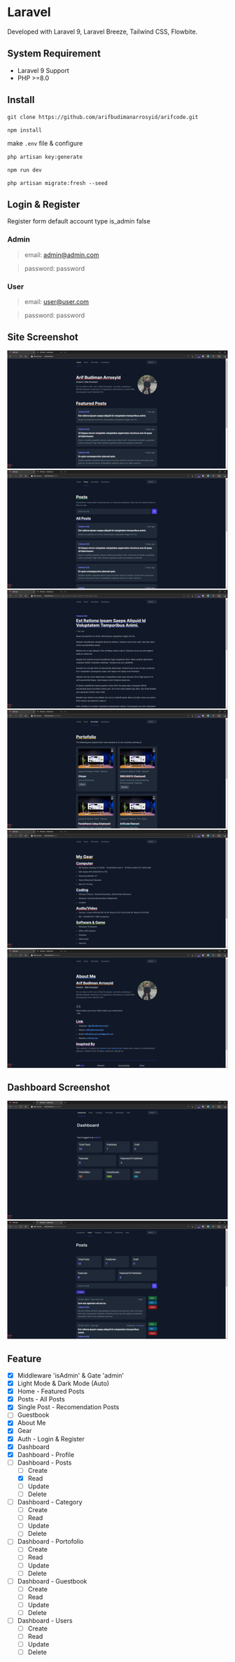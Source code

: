 # Laravel
Developed with Laravel 9, Laravel Breeze, Tailwind CSS, Flowbite.

## System Requirement
- Laravel 9 Support
- PHP >=8.0

## Install
```
git clone https://github.com/arifbudimanarrosyid/arifcode.git
```
```
npm install
```
make `.env` file & configure
```
php artisan key:generate
```
```
npm run dev
```
```
php artisan migrate:fresh --seed
```

## Login & Register
Register form default account type is_admin false
### Admin
>email: admin@admin.com

>password: password

### User
>email: user@user.com

>password: password


## Site Screenshot
![home](screenshot/home.png)
![posts](screenshot/posts.png)
![singelpost](screenshot/singelpost.png)
![portofolio](screenshot/portofolio.png)
![gear](screenshot/gear.png)
![aboutme](screenshot/aboutme.png)

## Dashboard Screenshot
![dashboard](screenshot/dashboard.png)
![dashboardposts](screenshot/dashboardposts.png)

## Feature
- [x] Middleware 'isAdmin' & Gate 'admin'
- [x] Light Mode & Dark Mode (Auto)
- [x] Home - Featured Posts
- [x] Posts - All Posts
- [x] Single Post - Recomendation Posts
- [ ] Guestbook
- [x] About Me
- [x] Gear
- [x] Auth - Login & Register
- [x] Dashboard
- [x] Dashboard - Profile
- [ ] Dashboard - Posts
  - [ ] Create
  - [x] Read
  - [ ] Update
  - [ ] Delete
- [ ] Dashboard - Category
  - [ ] Create
  - [ ] Read
  - [ ] Update
  - [ ] Delete
- [ ] Dashboard - Portofolio
  - [ ] Create
  - [ ] Read
  - [ ] Update
  - [ ] Delete
- [ ] Dashboard - Guestbook
  - [ ] Create
  - [ ] Read
  - [ ] Update
  - [ ] Delete
- [ ] Dashboard - Users
  - [ ] Create
  - [ ] Read
  - [ ] Update
  - [ ] Delete
